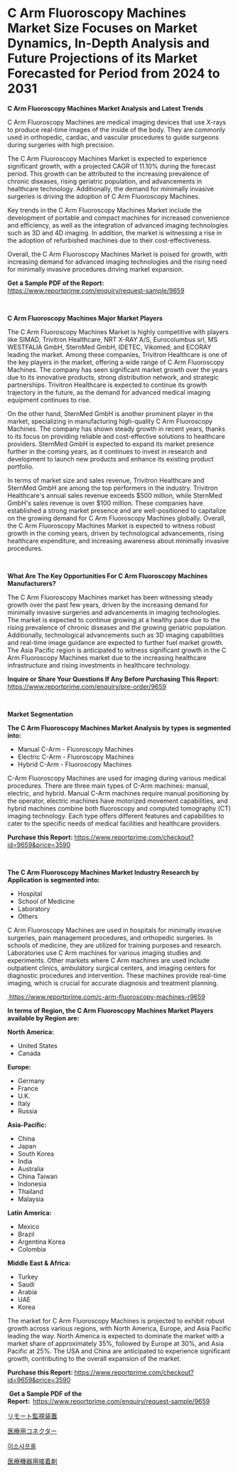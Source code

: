 <p><h1>C Arm Fluoroscopy Machines Market Size Focuses on Market Dynamics, In-Depth Analysis and Future Projections of its Market Forecasted for Period from 2024 to 2031</h1></p><p><strong>C Arm Fluoroscopy Machines Market Analysis and Latest Trends</strong></p>
<p><p>C Arm Fluoroscopy Machines are medical imaging devices that use X-rays to produce real-time images of the inside of the body. They are commonly used in orthopedic, cardiac, and vascular procedures to guide surgeons during surgeries with high precision.</p><p>The C Arm Fluoroscopy Machines Market is expected to experience significant growth, with a projected CAGR of 11.10% during the forecast period. This growth can be attributed to the increasing prevalence of chronic diseases, rising geriatric population, and advancements in healthcare technology. Additionally, the demand for minimally invasive surgeries is driving the adoption of C Arm Fluoroscopy Machines.</p><p>Key trends in the C Arm Fluoroscopy Machines Market include the development of portable and compact machines for increased convenience and efficiency, as well as the integration of advanced imaging technologies such as 3D and 4D imaging. In addition, the market is witnessing a rise in the adoption of refurbished machines due to their cost-effectiveness.</p><p>Overall, the C Arm Fluoroscopy Machines Market is poised for growth, with increasing demand for advanced imaging technologies and the rising need for minimally invasive procedures driving market expansion.</p></p>
<p><strong>Get a Sample PDF of the Report:&nbsp;</strong> <a href="https://www.reportprime.com/enquiry/request-sample/9659">https://www.reportprime.com/enquiry/request-sample/9659</a></p>
<p>&nbsp;</p>
<p><strong>C Arm Fluoroscopy Machines Major Market Players</strong></p>
<p><p>The C Arm Fluoroscopy Machines Market is highly competitive with players like SIMAD, Trivitron Healthcare, NRT X-RAY A/S, Eurocolumbus srl, MS WESTFALIA GmbH, SternMed GmbH, IDETEC, Vikomed, and ECORAY leading the market. Among these companies, Trivitron Healthcare is one of the key players in the market, offering a wide range of C Arm Fluoroscopy Machines. The company has seen significant market growth over the years due to its innovative products, strong distribution network, and strategic partnerships. Trivitron Healthcare is expected to continue its growth trajectory in the future, as the demand for advanced medical imaging equipment continues to rise.</p><p>On the other hand, SternMed GmbH is another prominent player in the market, specializing in manufacturing high-quality C Arm Fluoroscopy Machines. The company has shown steady growth in recent years, thanks to its focus on providing reliable and cost-effective solutions to healthcare providers. SternMed GmbH is expected to expand its market presence further in the coming years, as it continues to invest in research and development to launch new products and enhance its existing product portfolio.</p><p>In terms of market size and sales revenue, Trivitron Healthcare and SternMed GmbH are among the top performers in the industry. Trivitron Healthcare's annual sales revenue exceeds $500 million, while SternMed GmbH's sales revenue is over $100 million. These companies have established a strong market presence and are well-positioned to capitalize on the growing demand for C Arm Fluoroscopy Machines globally. Overall, the C Arm Fluoroscopy Machines Market is expected to witness robust growth in the coming years, driven by technological advancements, rising healthcare expenditure, and increasing awareness about minimally invasive procedures.</p></p>
<p>&nbsp;</p>
<p><strong>What Are The Key Opportunities For C Arm Fluoroscopy Machines Manufacturers?</strong></p>
<p><p>The C Arm Fluoroscopy Machines market has been witnessing steady growth over the past few years, driven by the increasing demand for minimally invasive surgeries and advancements in imaging technologies. The market is expected to continue growing at a healthy pace due to the rising prevalence of chronic diseases and the growing geriatric population. Additionally, technological advancements such as 3D imaging capabilities and real-time image guidance are expected to further fuel market growth. The Asia Pacific region is anticipated to witness significant growth in the C Arm Fluoroscopy Machines market due to the increasing healthcare infrastructure and rising investments in healthcare technology.</p></p>
<p><strong>Inquire or Share Your Questions If Any Before Purchasing This Report:</strong> <a href="https://www.reportprime.com/enquiry/pre-order/9659">https://www.reportprime.com/enquiry/pre-order/9659</a></p>
<p>&nbsp;</p>
<p><strong>Market Segmentation</strong></p>
<p><strong>The C Arm Fluoroscopy Machines Market Analysis by types is segmented into:</strong></p>
<p><ul><li>Manual C-Arm - Fluoroscopy Machines</li><li>Electric C-Arm - Fluoroscopy Machines</li><li>Hybrid C-Arm - Fluoroscopy Machines</li></ul></p>
<p><p>C-Arm Fluoroscopy Machines are used for imaging during various medical procedures. There are three main types of C-Arm machines: manual, electric, and hybrid. Manual C-Arm machines require manual positioning by the operator, electric machines have motorized movement capabilities, and hybrid machines combine both fluoroscopy and computed tomography (CT) imaging technology. Each type offers different features and capabilities to cater to the specific needs of medical facilities and healthcare providers.</p></p>
<p><strong>Purchase this Report:&nbsp;</strong><a href="https://www.reportprime.com/checkout?id=9659&price=3590">https://www.reportprime.com/checkout?id=9659&price=3590</a></p>
<p>&nbsp;</p>
<p><strong>The C Arm Fluoroscopy Machines Market Industry Research by Application is segmented into:</strong></p>
<p><ul><li>Hospital</li><li>School of Medicine</li><li>Laboratory</li><li>Others</li></ul></p>
<p><p>C Arm Fluoroscopy Machines are used in hospitals for minimally invasive surgeries, pain management procedures, and orthopedic surgeries. In schools of medicine, they are utilized for training purposes and research. Laboratories use C Arm machines for various imaging studies and experiments. Other markets where C Arm machines are used include outpatient clinics, ambulatory surgical centers, and imaging centers for diagnostic procedures and intervention. These machines provide real-time imaging, which is crucial for accurate diagnosis and treatment planning.</p></p>
<p><a href="https://www.reportprime.com/c-arm-fluoroscopy-machines-r9659">&nbsp;https://www.reportprime.com/c-arm-fluoroscopy-machines-r9659</a></p>
<p><strong>In terms of Region, the C Arm Fluoroscopy Machines Market Players available by Region are:</strong></p>
<p>
    <p> <strong> North America: </strong>
        <ul>
            <li>United States</li>
            <li>Canada</li>
        </ul>
        </p> 
    <p> <strong> Europe: </strong>
        <ul>
            <li>Germany</li>
            <li>France</li>
            <li>U.K.</li>
            <li>Italy</li>
            <li>Russia</li>
        </ul>
        </p> 
    <p> <strong> Asia-Pacific: </strong>
        <ul>
            <li>China</li>
            <li>Japan</li>
            <li>South Korea</li>
            <li>India</li>
            <li>Australia</li>
            <li>China Taiwan</li>
            <li>Indonesia</li>
            <li>Thailand</li>
            <li>Malaysia</li>
        </ul>
        </p> 
    <p> <strong> Latin America: </strong>
        <ul>
            <li>Mexico</li>
            <li>Brazil</li>
            <li>Argentina Korea</li>
            <li>Colombia</li>
        </ul>
        </p> 
    <p> <strong> Middle East & Africa: </strong>
        <ul>
            <li>Turkey</li>
            <li>Saudi</li>
            <li>Arabia</li>
            <li>UAE</li>
            <li>Korea</li>
        </ul>
    </p>
    </p>
<p><p>The market for C Arm Fluoroscopy Machines is projected to exhibit robust growth across various regions, with North America, Europe, and Asia Pacific leading the way. North America is expected to dominate the market with a market share of approximately 35%, followed by Europe at 30%, and Asia Pacific at 25%. The USA and China are anticipated to experience significant growth, contributing to the overall expansion of the market.</p></p>
<p><strong>Purchase this Report: </strong><a href="https://www.reportprime.com/checkout?id=9659&price=3590">https://www.reportprime.com/checkout?id=9659&price=3590</a></p>
<p>&nbsp;<strong>Get a Sample PDF of the Report:&nbsp;&nbsp;</strong><a href="https://www.reportprime.com/enquiry/request-sample/9659">https://www.reportprime.com/enquiry/request-sample/9659</a></p>
<p><strong></strong></p>
<p><p><a href="https://medium.com/@camilcosta76856/%E9%81%A0%E9%9A%94%E7%9B%A3%E8%A6%96%E8%A3%85%E7%BD%AE%E5%B8%82%E5%A0%B4-%E7%AB%B6%E4%BA%89%E5%88%86%E6%9E%90-%E5%B8%82%E5%A0%B4%E5%8B%95%E5%90%91%E3%81%8A%E3%82%88%E3%81%B32031%E5%B9%B4%E3%81%BE%E3%81%A7%E3%81%AE%E4%BA%88%E6%B8%AC-d5ff75420ce7">リモート監視装置</a></p><p><a href="https://github.com/tubbs463/Market-Research-Report-List-1/blob/main/495101278783.md">医療用コネクター</a></p><p><a href="https://medium.com/@giovanileannon/%EC%9D%B4%EC%86%8C%EC%82%AC%ED%94%84%EB%A1%A4-%EC%8B%9C%EC%9E%A5-%EC%A0%90%EC%9C%A0%EC%9C%A8-%EB%B3%80%ED%99%94-%EB%B0%8F-%EC%8B%9C%EC%9E%A5-%EC%84%B1%EC%9E%A5-%ED%8A%B8%EB%A0%8C%EB%93%9C-2024-2031-31bbb4ab7078">이소사프롤</a></p><p><a href="https://github.com/LeoraEber/Market-Research-Report-List-1/blob/main/206876978784.md">医療機器用接着剤</a></p></p>